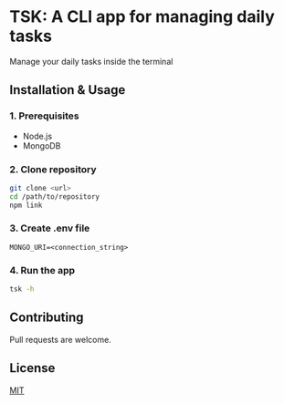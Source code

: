 # TSK: A CLI app for managing daily tasks

Manage your daily tasks inside the terminal

## Installation & Usage

### 1. Prerequisites

-  Node.js
-  MongoDB

### 2. Clone repository

```bash
git clone <url>
cd /path/to/repository
npm link
```

### 3. Create .env file

```env
MONGO_URI=<connection_string>
```

### 4. Run the app

```bash
tsk -h
```

## Contributing

Pull requests are welcome.

## License

[MIT](https://choosealicense.com/licenses/mit/)
